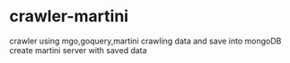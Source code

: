 # crawler-martini
crawler using mgo,goquery,martini
crawling data and save into mongoDB
create martini server with saved data
